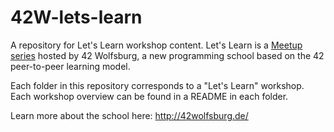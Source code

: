 # 42W-lets-learn

A repository for Let's Learn workshop content. Let's Learn is a [Meetup series](https://www.meetup.com/42-wolfsburg-coding-school/) hosted by 42 Wolfsburg, a new programming school based on the 42 peer-to-peer learning model. 

Each folder in this repository corresponds to a "Let's Learn" workshop. Each workshop overview can be found in a README in each folder.

Learn more about the school here: http://42wolfsburg.de/
